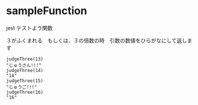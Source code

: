 # sampleFunction
jest テストよう関数

３がふくまれる　もしくは、３の倍数の時　引数の数値をひらがなにして返します

```
judgeThree(13)
"じゅうさん!!!"
judgeThree(14)
"14"
judgeThree(15)
"じゅうご!!!"
judgeThree(16)
"16"
```
